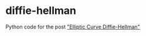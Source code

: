 diffie-hellman
==============

Python code for the post ["Elliptic Curve Diffie-Hellman"](http://jeremykun.com/2014/03/31/elliptic-curve-diffie-hellman/)
